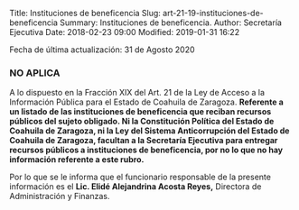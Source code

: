 Title: Instituciones de beneficencia
Slug: art-21-19-instituciones-de-beneficencia
Summary: Instituciones de beneficencia.
Author: Secretaría Ejecutiva
Date: 2018-02-23 09:00
Modified: 2019-01-31 16:22


Fecha de última actualización: 31 de Agosto 2020

### NO APLICA

A lo dispuesto en la Fracción XIX del Art. 21 de la Ley de Acceso a la Información Pública para el Estado de Coahuila de Zaragoza. **Referente a un listado de las instituciones de beneficencia que reciban recursos públicos del sujeto obligado. Ni la Constitución Política del Estado de Coahuila de Zaragoza, ni la Ley del Sistema Anticorrupción del Estado de Coahuila de Zaragoza, facultan a la Secretaría Ejecutiva para entregar recursos públicos a instituciones de beneficencia, por no lo que no hay información referente a este rubro.**

Por lo que se le informa que el funcionario responsable de la presente información es el **Lic. Elidé Alejandrina Acosta Reyes,** Directora de Administración y Finanzas.
